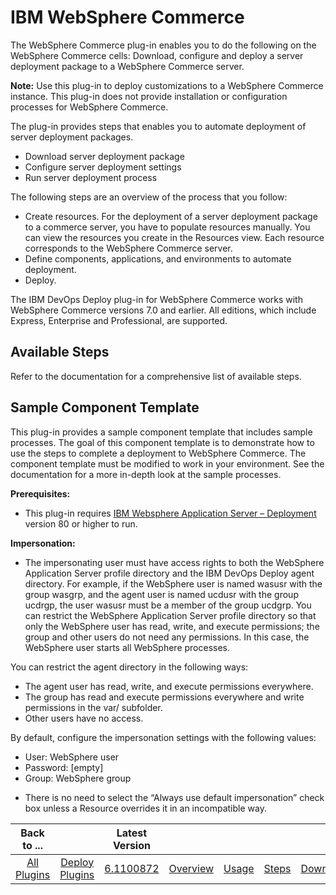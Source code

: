 
# IBM WebSphere Commerce

The WebSphere Commerce plug-in enables you to do the following on the WebSphere Commerce cells: Download, configure and deploy a server deployment package to a WebSphere Commerce server.

**Note:** Use this plug-in to deploy customizations to a WebSphere Commerce instance. This plug-in does not provide installation or configuration processes for WebSphere Commerce.

The plug-in provides steps that enables you to automate deployment of server deployment packages.

* Download server deployment package
* Configure server deployment settings
* Run server deployment process

The following steps are an overview of the process that you follow:

* Create resources. For the deployment of a server deployment package to a commerce server, you have to populate resources manually. You can view the resources you create in the Resources view. Each resource corresponds to the WebSphere Commerce server.
* Define components, applications, and environments to automate deployment.
* Deploy.

The IBM DevOps Deploy plug-in for WebSphere Commerce works with WebSphere Commerce versions 7.0 and earlier. All editions, which include Express, Enterprise and Professional, are supported.


## Available Steps

Refer to the documentation for a comprehensive list of available steps.


## Sample Component Template

This plug-in provides a sample component template that includes sample processes. The goal of this component template is to demonstrate how to use the steps to complete a deployment to WebSphere Commerce. The component template must be modified to work in your environment. See the documentation for a more in-depth look at the sample processes.

**Prerequisites:**

* This plug-in requires [IBM Websphere Application Server – Deployment](https://urbancode.github.io/IBM-UCx-PLUGIN-DOCS/UCD/Websphere/) version 80 or higher to run.

**Impersonation:**

+ The impersonating user must have access rights to both the WebSphere Application Server profile directory and the IBM DevOps Deploy agent directory. For example, if the WebSphere user is named wasusr with the group wasgrp, and the agent user is named ucdusr with the group ucdrgp, the user wasusr must be a member of the group ucdgrp. You can restrict the WebSphere Application Server profile directory so that only the WebSphere user has read, write, and execute permissions; the group and other users do not need any permissions. In this case, the WebSphere user starts all WebSphere processes.

You can restrict the agent directory in the following ways:

- The agent user has read, write, and execute permissions everywhere.
- The group has read and execute permissions everywhere and write permissions in the var/ subfolder.
- Other users have no access.

By default, configure the impersonation settings with the following values:

+ User: WebSphere user
+ Password: [empty]
+ Group: WebSphere group

* There is no need to select the “Always use default impersonation” check box unless a Resource overrides it in an incompatible way.


|Back to ...||Latest Version|||||
| :---: | :---: | :---: | :---: | :---: | :---: | :---: |
|[All Plugins](../../index.md)|[Deploy Plugins](../README.md)|[6.1100872](https://raw.githubusercontent.com/UrbanCode/IBM-UCD-PLUGINS/main/files/WebSphereCommerce/WebSphereCommerce-6.1100872.zip)|[Overview](overview.md)|[Usage](usage.md)|[Steps](steps.md)|[Downloads](downloads.md)|
